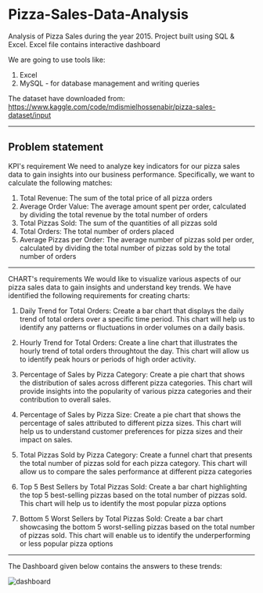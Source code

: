 # Pizza-Sales-Data-Analysis
Analysis of Pizza Sales during the year 2015. Project built using SQL &amp; Excel. Excel file contains interactive dashboard

We are going to use tools like: 
1. Excel
2. MySQL - for database management and writing queries


The dataset have downloaded from: https://www.kaggle.com/code/mdismielhossenabir/pizza-sales-dataset/input

------------------------------------------------------------------------------------------------------------------------------
Problem statement
------------------------------------------------------------------------------------------------------------------------------

KPI's requirement
We need to analyze key indicators for our pizza sales data to gain insights into our business performance.
Specifically, we want to calculate the following matches:

1. Total Revenue: The sum of the total price of all pizza orders
2. Average Order Value: The average amount spent per order, calculated by dividing the total revenue 
by the total number of orders
3. Total Pizzas Sold: The sum of the quantities of all pizzas sold
4. Total Orders: The total number of orders placed
5. Average Pizzas per Order: The average number of pizzas sold per order, calculated by dividing the total number of 
pizzas sold by the total number of orders

------------------------------------------------------------------------------------------------------------------------------


CHART's requirements
We would like to visualize various aspects of our pizza sales data to gain insights and understand key trends. 
We have identified the following requirements for creating charts:

1. Daily Trend for Total Orders: 
Create a bar chart that displays the daily trend of total orders over a specific time period. This chart will help us to 
identify any patterns or fluctuations in order volumes on a daily basis.

2. Hourly Trend for Total Orders:
Create a line chart that illustrates the hourly trend of total orders throughtout the day. This chart will allow us to 
identify peak hours or periods of high order activity.

3. Percentage of Sales by Pizza Category:
Create a pie chart that shows the distribution of sales across different pizza categories. This chart will provide insights
into the popularity of various pizza categories and their contribution to overall sales.

4. Percentage of Sales by Pizza Size:
Create a pie chart that shows the percentage of sales attributed to different pizza sizes. This chart will help us to
understand customer preferences for pizza sizes and their impact on sales.

5. Total Pizzas Sold by Pizza Category:
Create a funnel chart that presents the total number of pizzas sold for each pizza category. This chart will allow us to compare the 
sales performance at different pizza categories

6. Top 5 Best Sellers by Total Pizzas Sold:
Create a bar chart highlighting the top 5 best-selling pizzas based on the total number of pizzas sold. This chart will
help us to identify the most popular pizza options

7. Bottom 5 Worst Sellers by Total Pizzas Sold:
Create a bar chart showcasing the bottom 5 worst-selling pizzas based on the total number of pizzas sold. This chart will
enable us to identify the underperforming or less popular pizza options

------------------------------------------------------------------------------------------------------------------------------
The Dashboard given below contains the answers to these trends:

![dashboard](https://github.com/user-attachments/assets/e1bf8cd8-a81f-45e8-9ad2-029e89f5657f)
